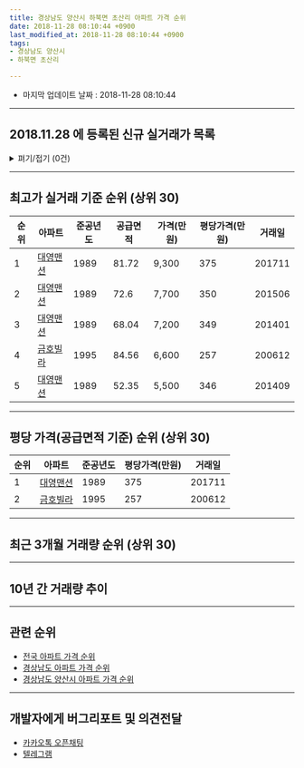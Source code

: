 ```yaml
---
title: 경상남도 양산시 하북면 초산리 아파트 가격 순위
date: 2018-11-28 08:10:44 +0900
last_modified_at: 2018-11-28 08:10:44 +0900
tags:
- 경상남도 양산시
- 하북면 초산리

---
```


* 마지막 업데이트 날짜 : 2018-11-28 08:10:44

---

## 2018.11.28 에 등록된 신규 실거래가 목록

<details>
<summary>펴기/접기 (0건)</summary>
<div markdown="1">

|아파트|준공년도|공급면적|가격(만원)|평당가격(만원)|거래일|
|---|---|---|---|---|---|
|없음||||||


</div>
</details>

---

## 최고가 실거래 기준 순위 (상위 30)


|순위|아파트|준공년도|공급면적|가격(만원)|평당가격(만원)|거래일|
|---|---|---|---|---|---|---|
|1|[대영맨션](https://search.naver.com/search.naver?query=%EA%B2%BD%EC%83%81%EB%82%A8%EB%8F%84+%EC%96%91%EC%82%B0%EC%8B%9C+%ED%95%98%EB%B6%81%EB%A9%B4+%EC%B4%88%EC%82%B0%EB%A6%AC+%EB%8C%80%EC%98%81%EB%A7%A8%EC%85%98)|1989|81.72|9,300|375|201711|
|2|[대영맨션](https://search.naver.com/search.naver?query=%EA%B2%BD%EC%83%81%EB%82%A8%EB%8F%84+%EC%96%91%EC%82%B0%EC%8B%9C+%ED%95%98%EB%B6%81%EB%A9%B4+%EC%B4%88%EC%82%B0%EB%A6%AC+%EB%8C%80%EC%98%81%EB%A7%A8%EC%85%98)|1989|72.6|7,700|350|201506|
|3|[대영맨션](https://search.naver.com/search.naver?query=%EA%B2%BD%EC%83%81%EB%82%A8%EB%8F%84+%EC%96%91%EC%82%B0%EC%8B%9C+%ED%95%98%EB%B6%81%EB%A9%B4+%EC%B4%88%EC%82%B0%EB%A6%AC+%EB%8C%80%EC%98%81%EB%A7%A8%EC%85%98)|1989|68.04|7,200|349|201401|
|4|[금호빌라](https://search.naver.com/search.naver?query=%EA%B2%BD%EC%83%81%EB%82%A8%EB%8F%84+%EC%96%91%EC%82%B0%EC%8B%9C+%ED%95%98%EB%B6%81%EB%A9%B4+%EC%B4%88%EC%82%B0%EB%A6%AC+%EA%B8%88%ED%98%B8%EB%B9%8C%EB%9D%BC)|1995|84.56|6,600|257|200612|
|5|[대영맨션](https://search.naver.com/search.naver?query=%EA%B2%BD%EC%83%81%EB%82%A8%EB%8F%84+%EC%96%91%EC%82%B0%EC%8B%9C+%ED%95%98%EB%B6%81%EB%A9%B4+%EC%B4%88%EC%82%B0%EB%A6%AC+%EB%8C%80%EC%98%81%EB%A7%A8%EC%85%98)|1989|52.35|5,500|346|201409|


---

## 평당 가격(공급면적 기준) 순위 (상위 30)


|순위|아파트|준공년도|평당가격(만원)|거래일|
|---|---|---|---|---|
|1|[대영맨션](https://search.naver.com/search.naver?query=%EA%B2%BD%EC%83%81%EB%82%A8%EB%8F%84+%EC%96%91%EC%82%B0%EC%8B%9C+%ED%95%98%EB%B6%81%EB%A9%B4+%EC%B4%88%EC%82%B0%EB%A6%AC+%EB%8C%80%EC%98%81%EB%A7%A8%EC%85%98)|1989|375|201711|
|2|[금호빌라](https://search.naver.com/search.naver?query=%EA%B2%BD%EC%83%81%EB%82%A8%EB%8F%84+%EC%96%91%EC%82%B0%EC%8B%9C+%ED%95%98%EB%B6%81%EB%A9%B4+%EC%B4%88%EC%82%B0%EB%A6%AC+%EA%B8%88%ED%98%B8%EB%B9%8C%EB%9D%BC)|1995|257|200612|


---

## 최근 3개월 거래량 순위 (상위 30)


<div style="width:100%;">
    <canvas id="deal_count_ranking" height="250"></canvas>
</div>


<script>
new Chart(document.getElementById("deal_count_ranking"), {
    type: 'horizontalBar',
    data: {
        labels: ['대영맨션'],
        datasets: [{
            label: '실거래 수',
            data: [2],
            borderColor: "rgba(255, 0, 128, 1)",
            backgroundColor: "rgba(255, 0, 128, 0.5)",
            fill: false,
        }]
    },
    options: {
        responsive: true,
        title: {
            display: true,
            text: '최근 3개월 거래량 순위'
        },
        tooltips: {
            mode: 'index',
            intersect: false,
            callbacks: {
                title: function(tooltipItems, data) {
                    return "실거래 수:";
                },
                label: function(tooltipItem, data) {
                    return data.labels[tooltipItem.index] + ": " + tooltipItem.xLabel;
                }
            }
        },
        hover: {
            mode: 'nearest',
            intersect: true
        },
        scales: {
            xAxes: [{
                display: true,
                scaleLabel: {
                    display: true,
                    labelString: '실거래 수'
                },
                ticks: {
                    suggestedMin: 0,
                }
            }],
            yAxes: [{
                display: true,
                ticks: {
                    autoSkip: false,
                    callback: function(value, index, values) {
                        if (value.length > 15)
                            return value.substr(0, 13) + "...";
                        else
                            return value;
                    }
                },
                scaleLabel: {
                    display: false,
                }
            }]
        }
    }
});

</script>


---

## 10년 간 거래량 추이


<div style="width:100%;">
    <canvas id="deal_progress" height="250"></canvas>
</div>

<script>
new Chart(document.getElementById("deal_progress"), {
    type: 'line',
    data: {
        labels: ['200811','200812','200901','200902','200903','200904','200905','200906','200907','200908','200909','200910','200911','200912','201001','201002','201003','201004','201005','201006','201007','201008','201009','201010','201011','201012','201101','201102','201103','201104','201105','201106','201107','201108','201109','201110','201111','201112','201201','201202','201203','201204','201205','201206','201207','201208','201209','201210','201211','201212','201301','201302','201303','201304','201305','201306','201307','201308','201309','201310','201311','201312','201401','201402','201403','201404','201405','201406','201407','201408','201409','201410','201411','201412','201501','201502','201503','201504','201505','201506','201507','201508','201509','201510','201511','201512','201601','201602','201603','201604','201605','201606','201607','201608','201609','201610','201611','201612','201701','201702','201703','201704','201705','201706','201707','201708','201709','201710','201711','201712','201801','201802','201803','201804','201805','201806','201807','201808','201809','201810','201811'],
        datasets: [{
            label: '실거래 수',
            pointRadius: 1,
            data: [0, 1, 0, 0, 0, 0, 0, 0, 0, 0, 1, 0, 1, 0, 0, 1, 0, 0, 1, 0, 0, 0, 1, 0, 0, 1, 1, 1, 1, 2, 0, 0, 1, 0, 2, 0, 0, 1, 0, 0, 0, 0, 0, 0, 3, 0, 1, 0, 2, 0, 0, 1, 1, 3, 0, 2, 0, 1, 1, 0, 0, 0, 2, 1, 1, 0, 0, 0, 0, 2, 2, 0, 0, 1, 1, 0, 0, 0, 1, 1, 0, 1, 1, 0, 0, 2, 0, 0, 0, 0, 1, 0, 1, 0, 0, 0, 0, 0, 0, 0, 0, 0, 0, 1, 1, 0, 0, 0, 1, 1, 1, 0, 0, 1, 0, 1, 1, 0, 0, 1, 1],
            borderColor: "rgba(255, 201, 14, 1)",
            backgroundColor: "rgba(255, 201, 14, 0.5)",
            fill: true,
        }]
    },
    options: {
        responsive: true,
        title: {
            display: true,
            text: '10년간 거래량 추이'
        },
        tooltips: {
            mode: 'index',
            intersect: false,
        },
        hover: {
            mode: 'nearest',
            intersect: true
        },
        scales: {
            xAxes: [{
                display: true,
                scaleLabel: {
                    display: true,
                    labelString: '년/월'
                }
            }],
            yAxes: [{
                display: true,
                ticks: {
                    suggestedMin: 0,
                },
                scaleLabel: {
                    display: true,
                    labelString: '실거래 수'
                }
            }]
        }
    }
});

</script>


---

## 관련 순위

- [전국 아파트 가격 순위](https://inasie.github.io/apt-ranking/전국)
- [경상남도 아파트 가격 순위](https://inasie.github.io/apt-ranking/경상남도)
- [경상남도 양산시 아파트 가격 순위](https://inasie.github.io/apt-ranking/경상남도-양산시)


---

## 개발자에게 버그리포트 및 의견전달

- [카카오톡 오픈채팅](https://open.kakao.com/o/gLJUAP4)
- [텔레그램](https://t.me/inasie)

